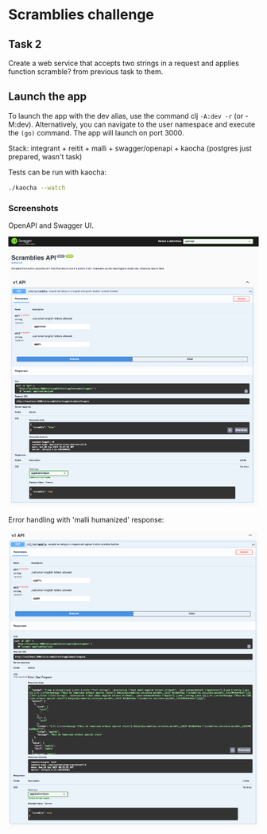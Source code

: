 # Scramblies challenge

## Task 2

Create a web service that accepts two strings in a request and applies function scramble? from previous task to them.

## Launch the app

To launch the app with the dev alias, use the command clj `-A:dev -r` (or -M:dev). Alternatively, you can navigate to the user namespace and execute the `(go)` command. The app will launch on port 3000.

Stack: integrant + reitit + malli + swagger/openapi + kaocha 
(postgres just prepared, wasn't task)

Tests can be run with kaocha:
```bash
./kaocha --watch
```

### Screenshots

OpenAPI and Swagger UI.

![API UI](ui-screenshot/openapi-swagger.png)

Error handling with 'malli humanized' response:

![Malli](ui-screenshot/malli-human.png)



